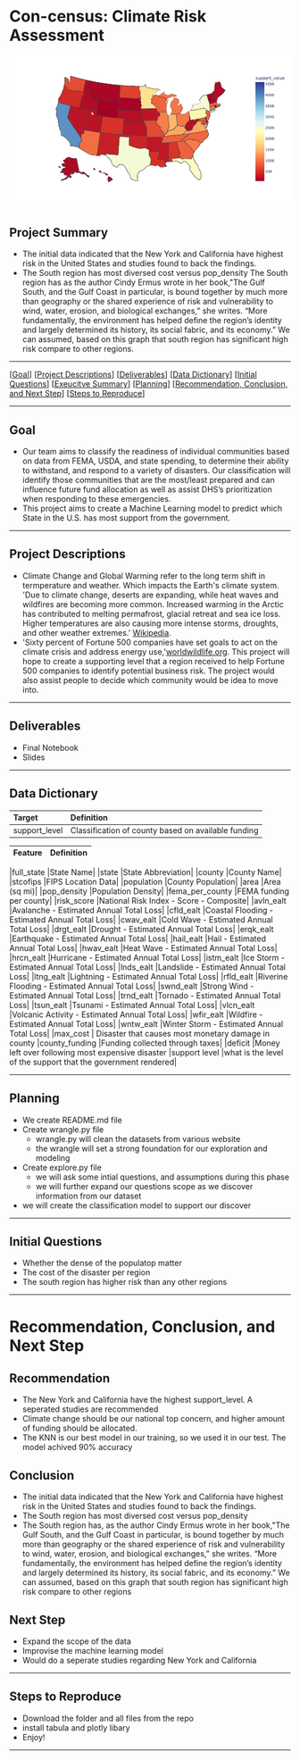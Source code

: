 # Con-census: Climate Risk Assessment 

![Alt text](./newplot.png)

## Project Summary

- The initial data indicated that the New York and California have highest risk in the United States and studies found to back the findings.
- The South region has most diversed cost versus pop_density
The South region has as the author Cindy Ermus wrote in her book,"The Gulf South, and the Gulf Coast in particular, is bound together by much more than geography or the shared experience of risk and vulnerability to wind, water, erosion, and biological exchanges,” she writes. “More fundamentally, the environment has helped define the region’s identity and largely determined its history, its social fabric, and its economy.” We can assumed, based on this graph that south region has significant high risk compare to other regions.

***
[[Goal](#goal)]
[[Project Descriptions](#project-descriptions)]
[[Deliverables](#deliverables)]
[[Data Dictionary](#data-dictionary)]
[[Initial Questions](#initial-questions)]
[[Exeucitve Summary](#executive-summary)]
[[Planning](#planning)]
[[Recommendation, Conclusion, and Next Step](#recommendation,-conclusion,-and-next-step)]
[[Steps to Reproduce](#steps-to-reproduce)]
___

## Goal

- Our team aims to classify the readiness of individual communities based on data from FEMA, USDA, and state spending, to determine their ability to withstand, and respond to a variety of disasters. Our classification will identify those communities that are the most/least prepared and can influence future fund allocation as well as assist DHS’s prioritization when responding to these emergencies.
- This project aims to create a Machine Learning model to predict which State in the U.S. has most support from the government.

***
## Project Descriptions

- Climate Change and Global Warming refer to the long term shift in termperature and weather. Which impacts the Earth's climate system. 'Due to climate change, deserts are expanding, while heat waves and wildfires are becoming more common. Increased warming in the Arctic has contributed to melting permafrost, glacial retreat and sea ice loss. Higher temperatures are also causing more intense storms, droughts, and other weather extremes.' [Wikipedia](https://en.wikipedia.org/wiki/Climate_change).
- 'Sixty percent of Fortune 500 companies have set goals to act on the climate crisis and address energy use,'[worldwildlife.org](https://www.worldwildlife.org/stories/fortune-500-companies-are-acting-on-the-climate-crisis-but-is-it-enough). This project will hope to create a supporting level that a region received to help Fortune 500 companies to identify potential business risk. The project would also assist people to decide which community would be idea to move into.

***
## Deliverables
- Final Notebook
- Slides

***
## Data Dictionary

|Target|Definition
|:-------|:----------|
|support_level|Classification of county based on available funding|

|Feature|Definition|
|:-------|:----------|

|full_state  |State Name|
|state   |State Abbreviation|
|county  |County Name|
|stcofips  |FIPS Location Data|
|population    |County Population|
|area   |Area (sq mi)|
|pop_density   |Population Density|
|fema_per_county   |FEMA funding per county|
|risk_score       |National Risk Index - Score - Composite|
|avln_ealt   |Avalanche - Estimated Annual Total Loss|
|cfld_ealt   |Coastal Flooding - Estimated Annual Total Loss|
|cwav_ealt   |Cold Wave - Estimated Annual Total Loss|
|drgt_ealt   |Drought - Estimated Annual Total Loss|
|erqk_ealt   |Earthquake - Estimated Annual Total Loss|
|hail_ealt   |Hail - Estimated Annual Total Loss|
|hwav_ealt   |Heat Wave - Estimated Annual Total Loss|
|hrcn_ealt   |Hurricane - Estimated Annual Total Loss|
|istm_ealt   |Ice Storm - Estimated Annual Total Loss|
|lnds_ealt   |Landslide - Estimated Annual Total Loss|
|ltng_ealt   |Lightning - Estimated Annual Total Loss|
|rfld_ealt   |Riverine Flooding - Estimated Annual Total Loss|
|swnd_ealt   |Strong Wind - Estimated Annual Total Loss|
|trnd_ealt   |Tornado - Estimated Annual Total Loss|
|tsun_ealt   |Tsunami - Estimated Annual Total Loss|
|vlcn_ealt   |Volcanic Activity - Estimated Annual Total Loss|
|wfir_ealt   |Wildfire - Estimated Annual Total Loss|
|wntw_ealt   |Winter Storm - Estimated Annual Total Loss|
|max_cost | Disaster that causes most monetary damage in county
|county_funding |Funding collected through taxes|
|deficit |Money left over following most expensive disaster
|support level  |what is the level of the support that the government rendered|


***
## Planning
- We create README.md file
- Create wrangle.py file
    - wrangle.py will clean the datasets from various website
    - the wrangle will set a strong foundation for our exploration and modeling
- Create explore.py file
    - we will ask some intial questions, and assumptions during this phase
    - we will further expand our questions scope as we discover information from our dataset
- we will create the classification model to support our discover

***
## Initial Questions
- Whether the dense of the populatop matter
- The cost of the disaster per region
- The south region has higher risk than any other regions

***
# Recommendation, Conclusion, and Next Step

## Recommendation
- The New York and California have the highest support_level. A seperated studies are recommended
- Climate change should be our national top concern, and higher amount of funding should be allocated.
- The KNN is our best model in our training, so we used it in our test. The model achived 90% accuracy 

## Conclusion 
- The initial data indicated that the New York and California have highest risk in the United States and studies found to back the findings.
- The South region has most diversed cost versus pop_density
- The South region has, as the author Cindy Ermus wrote in her book,"The Gulf South, and the Gulf Coast in particular, is bound together by much more than geography or the shared experience of risk and vulnerability to wind, water, erosion, and biological exchanges,” she writes. “More fundamentally, the environment has helped define the region’s identity and largely determined its history, its social fabric, and its economy.” We can assumed, based on this graph that south region has significant high risk compare to other regions

## Next Step
- Expand the scope of the data
- Improvise the machine learning model
- Would do a seperate studies regarding New York and California

***
## Steps to Reproduce
- Download the folder and all files from the repo
- install tabula and plotly libary
- Enjoy!
***
